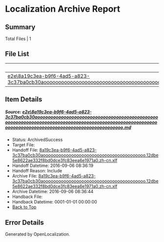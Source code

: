 # <a name='report-top'></a> Localization Archive Report

## Summary
 Total Files | 1

## File List
 Source File | Status | Details 
 ----------- | ------ | ------- 
 [e2e\8a19c3ea-b9f6-4ad5-a823-3c37ba0cb30aooooooooooooooooooooooooooooooooooooooooooooooooooooooooooooooooooooooooooooooooooooooooooooooooooooooooooooooooooooooooooooooooooooooooooooooooooooo.md](https://github.com/OpenLocalizationTestOrg/ol-test0/blob/35803a40122c88fa8f32e3b997035c7d6d5cd86d/e2e/8a19c3ea-b9f6-4ad5-a823-3c37ba0cb30aooooooooooooooooooooooooooooooooooooooooooooooooooooooooooooooooooooooooooooooooooooooooooooooooooooooooooooooooooooooooooooooooooooooooooooooooooooo.md) | ArchivedSuccess | [Details](#c8f5628595bfe45a05d564a53131e8b26f5d03bf1)

## Item Details
##### <a name='c8f5628595bfe45a05d564a53131e8b26f5d03bf1'></a> Source: [e2e\8a19c3ea-b9f6-4ad5-a823-3c37ba0cb30aooooooooooooooooooooooooooooooooooooooooooooooooooooooooooooooooooooooooooooooooooooooooooooooooooooooooooooooooooooooooooooooooooooooooooooooooooooo.md](https://github.com/OpenLocalizationTestOrg/ol-test0/blob/35803a40122c88fa8f32e3b997035c7d6d5cd86d/e2e/8a19c3ea-b9f6-4ad5-a823-3c37ba0cb30aooooooooooooooooooooooooooooooooooooooooooooooooooooooooooooooooooooooooooooooooooooooooooooooooooooooooooooooooooooooooooooooooooooooooooooooooooooo.md)
* Status: ArchivedSuccess
* Target File: 
* Handoff File: [8a19c3ea-b9f6-4ad5-a823-3c37ba0cb30aoooooooooooooooooooooooooooooooooooooooo.12dbe5e8622ae332f8bd0dce3fc83eea6e1971a0.zh-cn.xlf](https://github.com/OpenLocalizationTestOrg/ol-test0-handoff/blob/257d54ee6387740d5b813633218222699058ebfd/ol-handoff/OpenLocalizationTestOrg/ol-test0-zhcn/ci/ht/8a19c3ea-b9f6-4ad5-a823-3c37ba0cb30aoooooooooooooooooooooooooooooooooooooooo.12dbe5e8622ae332f8bd0dce3fc83eea6e1971a0.zh-cn.xlf)
* Handoff Datetime: 2016-09-06 08:36:19
* Handoff Reason: Include
* Archive File: [8a19c3ea-b9f6-4ad5-a823-3c37ba0cb30aoooooooooooooooooooooooooooooooooooooooo.12dbe5e8622ae332f8bd0dce3fc83eea6e1971a0.zh-cn.xlf](https://github.com/OpenLocalizationTestOrg/ol-test0-handoff/blob/8379604bc2036e9f679d4bddd8bfeadf792302c3/ol-archive/OpenLocalizationTestOrg/ol-test0-zhcn/ci/ht/8a19c3ea-b9f6-4ad5-a823-3c37ba0cb30aoooooooooooooooooooooooooooooooooooooooo.12dbe5e8622ae332f8bd0dce3fc83eea6e1971a0.zh-cn.xlf)
* Archive Datetime: 2016-09-06 08:36:44
* Handback File: 
* Handback Datetime: 0001-01-01 00:00:00
* [Back to Top](#report-top)


## Error Details

Generated by OpenLocalization.
